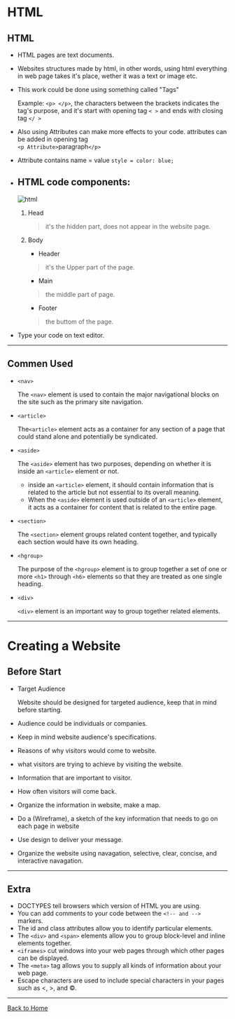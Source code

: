 # HTML

## HTML

* HTML pages are text documents.

* Websites structures made by html, in other words, using html everything in web page takes it's place, wether it was a text or image etc.

* This work could be done using something called "Tags"

    Example: ```<p> </p>```, the characters between the brackets indicates the tag's purpose, and it's start with opening tag ```< >``` and ends with closing tag ```</ >```

* Also using Attributes can make more effects to your code. attributes can be added in opening tag  
```<p Attribute>```paragraph```</p>```

* Attribute contains name = value ```style = color: blue;```

* ## HTML code components:
    
    ![html](https://vertex-academy.com/tutorials/wp-content/uploads/2016/08/xvertex_html_structure.png.pagespeed.ic.bYLLmrWZz8.png)

    1. Head
        > it's the hidden part, does not appear in the website page.

    1. Body
        * Header 
         >it's the Upper part of the page.
        * Main 
         >the middle part of page.
        * Footer
         > the buttom of the page.

* Type your code on text editor.
--------------
## Commen Used

* ```<nav>```

    The ```<nav>``` element is used to contain the major navigational blocks on the site such as the primary site navigation.

* ```<article>```
    
    The```<article>``` element acts as a container for any section of a page that could stand alone and potentially be syndicated.    
* ```<aside>```
    
    The ```<aside>``` element has two purposes, depending on whether it is inside an ```<article>``` element or not.
    * inside an ```<article>``` element, it should contain information that is related to the article but not essential to its overall meaning.
    * When the ```<aside>``` element is used outside of an ```<article>``` element, it acts as a container for content that is related to the entire page.

* ```<section>```
    
    The ```<section>``` element groups related content together, and typically each section would have its own heading. 
* ```<hgroup>```

    The purpose of the ```<hgroup>``` element is to group together a set of one or more ```<h1>``` through ```<h6>``` elements so that they are treated as one single heading.       
* ```<div>```

    ```<div>``` element is an important way to group together related elements.
  


--------------------------
# Creating a Website

## Before Start

* Target Audience 

    Website should be designed for targeted audience, keep that in mind before starting.
* Audience could be individuals or companies.
* Keep in mind website audience's specifications.
* Reasons of why visitors would come to website.
* what visitors are trying to achieve by visiting the website.
* Information that are important to visitor.
* How often visitors will come back.
* Organize the information in website, make a map.
* Do a (Wireframe), a sketch of the key information that needs to go on each page in website
* Use design to deliver your message.
* Organize the website using navagation, selective, clear, concise, and interactive navagation.

------------

## Extra
*  DOCTYPES tell browsers which version of HTML you are using.
* You can add comments to your code between the
```<!-- and -->``` markers.
* The id and class attributes allow you to identify
particular elements.
* The ```<div>``` and ```<span>``` elements allow you to group
block-level and inline elements together.
* ```<iframes>``` cut windows into your web pages through which other pages can be displayed. 
*  The ```<meta>``` tag allows you to supply all kinds of information about your web page. 
*  Escape characters are used to include special characters in your pages such as <, >, and ©.
---------------
[Back to Home](README.md) 